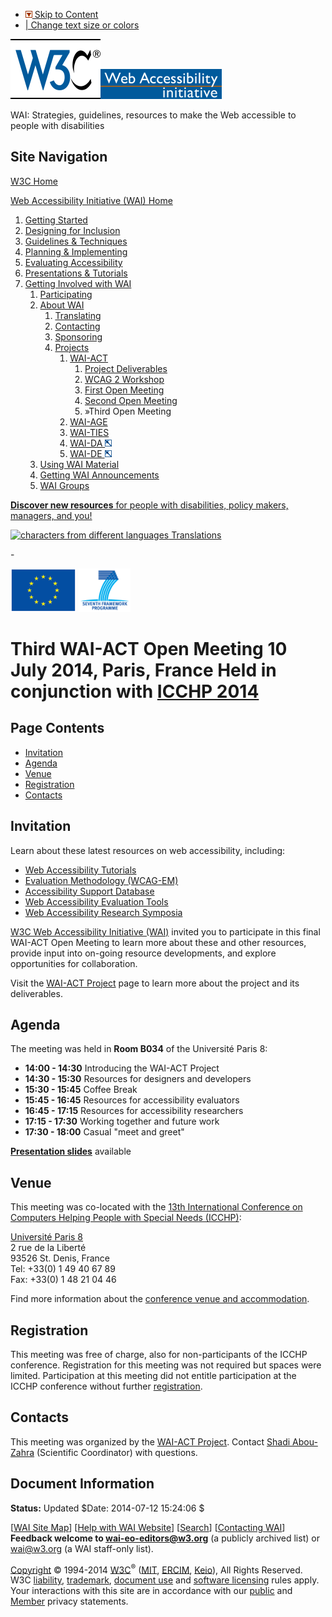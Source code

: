 -   [![](/Icons/downinpage.png) Skip to Content](#skip)
-   [| Change text size or colors](/WAI/changedesign.html)

[![W3C logo](/Icons/w3c_home)](http://www.w3.org/ "W3C Home")[![Web Accessibility initiative](/WAI/images/wai-temp)](http://www.w3.org/WAI/ "WAI Home")

WAI: Strategies, guidelines, resources to make the Web accessible to people with disabilities

Site Navigation
---------------

[W3C Home](http://www.w3.org/)

[Web Accessibility Initiative (WAI) Home](/WAI/)

1.  [Getting Started](../gettingstarted/Overview.html)
2.  [Designing for Inclusion](../users/Overview.html)
3.  [Guidelines & Techniques](../guid-tech.html)
4.  [Planning & Implementing](../managing.html)
5.  [Evaluating Accessibility](../eval/Overview.html)
6.  [Presentations & Tutorials](../train.html)
7.  [Getting Involved with WAI](../about-links.html)
    1.  [Participating](../participation.html)
    2.  [About WAI](../about.html)
        1.  [Translating](../translation.html)
        2.  [Contacting](../contacts.html)
        3.  [Sponsoring](../Sponsor.html)
        4.  [Projects](../about/projects.html)
            1.  [WAI-ACT](./Overview.html)
                1.  [Project Deliverables](deliverables)
                2.  [WCAG 2 Workshop](workshop)
                3.  [First Open Meeting](meeting1)
                4.  [Second Open Meeting](meeting2)
                5.  <span id="current-node"><span class="label"><span id="current-icon">»</span>Third Open Meeting</span></span>
            2.  [WAI-AGE](../WAI-AGE/Overview.html)
            3.  [WAI-TIES](../TIES/Overview.html)
            4.  [WAI-DA ![different format](/Icons/tr.png)](/WAI/WAIDA/)
            5.  [WAI-DE ![different format](/Icons/tr.png)](/WAI/TIDE/FR2.htm)
    3.  [Using WAI Material](../about/usingWAImaterial.html)
    4.  [Getting WAI Announcements](../about/announcements.php)
    5.  [WAI Groups](../groups.html)

[**<span class="underline">Discover new resources</span>** for people with disabilities, policy makers, managers, and you!](http://www.w3.org/WAI/yourWAI)

[![characters from different languages](http://www.w3.org/WAI/images/translations-med-1) Translations](http://www.w3.org/WAI/wai-translations)

<span id="skip">-</span>

<img src="eu.png" alt="EU Flag" width="105" height="70" /> <img src="fp7.png" alt="Seventh Framework Programme logo" width="83" height="70" />

<span id="startcontent">Third WAI-ACT Open Meeting</span> <span class="subhead">10 July 2014, Paris, France Held in conjunction with [ICCHP 2014](http://www.icchp.org/)</span>
===============================================================================================================================================================================

Page Contents
-------------

-   [Invitation](#invitation)
-   [Agenda](#agenda)
-   [Venue](#venue)
-   [Registration](#register)
-   [Contacts](#contacts)

<span id="invitation">Invitation</span>
---------------------------------------

Learn about these latest resources on web accessibility, including:

-   [Web Accessibility Tutorials](http://www.w3.org/WAI/tutorials/)
-   [Evaluation Methodology (WCAG-EM)](http://www.w3.org/WAI/eval/conformance)
-   [Accessibility Support Database](http://www.w3.org/WAI/accessibility-support)
-   [Web Accessibility Evaluation Tools](http://www.w3.org/WAI/ER/tools)
-   [Web Accessibility Research Symposia](http://www.w3.org/WAI/rdsymposia)

[W3C Web Accessibility Initiative (WAI)](http://www.w3.org/WAI/) invited you to participate in this final WAI-ACT Open Meeting to learn more about these and other resources, provide input into on-going resource developments, and explore opportunities for collaboration.

Visit the [WAI-ACT Project](Overview) page to learn more about the project and its deliverables.

<span id="agenda">Agenda</span>
-------------------------------

The meeting was held in **Room B034** of the <span lang="fr">Université</span> Paris 8:

-   **14:00 - 14:30** Introducing the WAI-ACT Project
-   **14:30 - 15:30** Resources for designers and developers
-   **15:30 - 15:45** Coffee Break
-   **15:45 - 16:45** Resources for accessibility evaluators
-   **16:45 - 17:15** Resources for accessibility researchers
-   **17:15 - 17:30** Working together and future work
-   **17:30 - 18:00** Casual "meet and greet"

**[Presentation slides](http://www.w3.org/WAI/ACT/presentation/meeting3/)** available

<span id="venue">Venue</span>
-----------------------------

This meeting was co-located with the [13th International Conference on Computers Helping People with Special Needs (ICCHP)](http://www.icchp.org/):

[<span lang="fr">Université</span> Paris 8](http://www.univ-paris8.fr/)  
2 <span lang="fr">rue de la Liberté</span>  
93526 St. Denis, France  
Tel: +33(0) 1 49 40 67 89  
Fax: +33(0) 1 48 21 04 46

Find more information about the [conference venue and accommodation](http://www.icchp.org/accommodation).

<span id="register">Registration</span>
---------------------------------------

This meeting was free of charge, also for non-participants of the ICCHP conference. Registration for this meeting was not required but spaces were limited. Participation at this meeting did not entitle participation at the ICCHP conference without further [registration](http://www.icchp.org/registration).

<span id="contacts">Contacts</span>
-----------------------------------

This meeting was organized by the [WAI-ACT Project](Overview). Contact [Shadi Abou-Zahra](http://www.w3.org/People/shadi/) (Scientific Coordinator) with questions.

**Document Information**
------------------------

**Status:** Updated $Date: 2014-07-12 15:24:06 $

\[[WAI Site Map](http://www.w3.org/WAI/sitemap.html)\] \[[Help with WAI Website](http://www.w3.org/WAI/sitehelp.html)\] \[[Search](http://www.w3.org/WAI/search.php)\] \[[Contacting WAI](/WAI/contacts)\]  
**Feedback welcome to <wai-eo-editors@w3.org>** (a publicly archived list) or <wai@w3.org> (a WAI staff-only list).

[Copyright](/Consortium/Legal/ipr-notice#Copyright) © 1994-2014 [W3C](/)<sup>®</sup> ([MIT](http://www.csail.mit.edu/), [ERCIM](http://www.ercim.org/), [Keio](http://www.keio.ac.jp/)), All Rights Reserved. W3C [liability](/Consortium/Legal/ipr-notice#Legal_Disclaimer), [trademark](/Consortium/Legal/ipr-notice#W3C_Trademarks), [document use](/Consortium/Legal/copyright-documents) and [software licensing](/Consortium/Legal/copyright-software) rules apply. Your interactions with this site are in accordance with our [public](/Consortium/Legal/privacy-statement#Public) and [Member](/Consortium/Legal/privacy-statement#Members) privacy statements.

